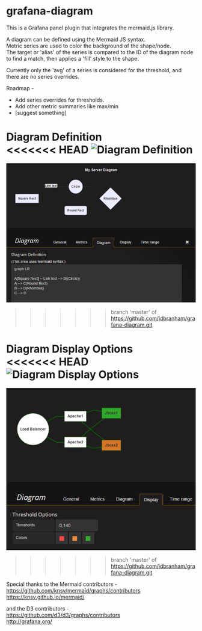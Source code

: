 # grafana-diagram

This is a Grafana panel plugin that integrates the mermaid.js library.



A diagram can be defined using the Mermaid JS syntax.  
Metric series are used to color the background of the shape/node.  
The target or 'alias' of the series is compared to the ID of the diagram node to find a match, then applies a 'fill' style to the shape.  

Currently only the 'avg' of a series is considered for the threshold, and there are no series overrides.  

Roadmap -  
- Add series overrides for thresholds.  
- Add other metric summaries like max/min  
- [suggest something] 

Diagram Definition  
<<<<<<< HEAD
![Diagram Definition](https://raw.githubusercontent.com/jdbranham/grafana-diagram/master/src/img/diagram_definition.PNG?raw=true)
=======
![Diagram Definition](./src/img/diagram_definition.PNG?raw=true)
>>>>>>> branch 'master' of https://github.com/jdbranham/grafana-diagram.git

Diagram Display Options  
<<<<<<< HEAD
![Diagram Display Options](https://raw.githubusercontent.com/jdbranham/grafana-diagram/master/src/img/diagram_display.PNG?raw=true)  
=======
![Diagram Display Options](./src/img/diagram_display.PNG?raw=true)  
>>>>>>> branch 'master' of https://github.com/jdbranham/grafana-diagram.git


Special thanks to the Mermaid contributors -  
https://github.com/knsv/mermaid/graphs/contributors  
https://knsv.github.io/mermaid/  

and the D3 contributors -  
https://github.com/d3/d3/graphs/contributors  
http://grafana.org/
